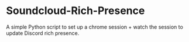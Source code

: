 # Soundcloud-Rich-Presence
A simple Python script to set up a chrome session + watch the session to update Discord rich presence.
